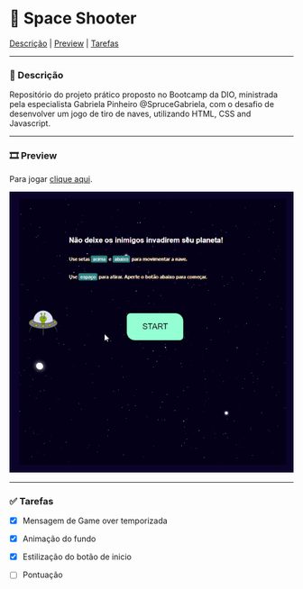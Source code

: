 # 👾 Space Shooter

[Descrição](#-descri%C3%A7%C3%A3o) | [Preview](#%EF%B8%8F-preview) | [Tarefas](#-tarefas) 

---
### 📌 Descrição

Repositório do projeto prático proposto no Bootcamp da DIO, ministrada pela especialista Gabriela Pinheiro @SpruceGabriela, com o desafio de desenvolver um jogo de tiro de naves, utilizando HTML, CSS and Javascript.

---
### 🎞️ Preview

Para jogar [clique aqui](https://dam450.dev/space-shooter/).

![Preview do jogo space shooter][preview]

---
### ✅ Tarefas

- [x] Mensagem de Game over temporizada
- [x] Animação do fundo
- [x] Estilização do botão de inicio
- [ ] Pontuação




[preview]: /docs/space.gif "Preview do jogo"
